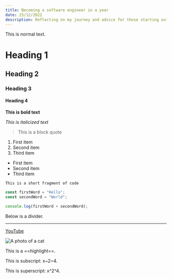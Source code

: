 ```yaml
---
title: Becoming a software engineer in a year
date: 25/12/2022
description: Reflecting on my journey and advice for those starting out.
---
```


This is normal text.

# Heading 1

## Heading 2

### Heading 3

#### Heading 4

**This is bold text**

_This is italicized text_

> This is a block quote

1. First item
2. Second item
3. Third item

- First item
- Second item
- Third item

`This is a short fragment of code`

```ts
const firstWord = "Hello";
const secondWord = "World";

console.log(firstWord + secondWord);
```

Below is a divider.

---

[YouTube](https://youtube.com)

![A photo of a cat](https://i.natgeofe.com/n/548467d8-c5f1-4551-9f58-6817a8d2c45e/NationalGeographic_2572187_square.jpg)

This is a ==highlight==.

This is subscript: x~2~4.

This is superscript: x^2^4.
